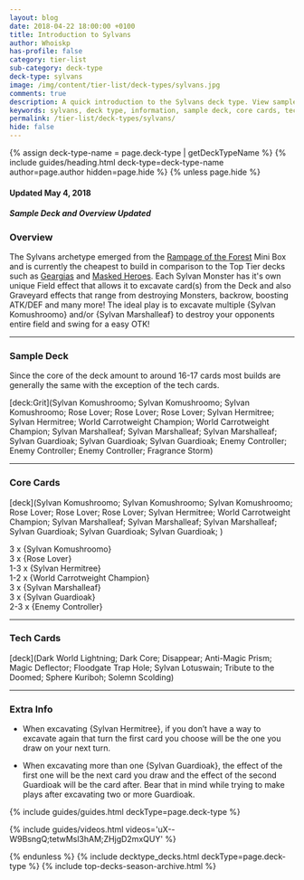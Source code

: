 ```yaml
---
layout: blog
date: 2018-04-22 18:00:00 +0100
title: Introduction to Sylvans
author: Whoiskp
has-profile: false
category: tier-list
sub-category: deck-type
deck-type: sylvans
image: /img/content/tier-list/deck-types/sylvans.jpg
comments: true
description: A quick introduction to the Sylvans deck type. View sample decks, core cards, tech cards, quick tips, guides, videos and other information!
keywords: sylvans, deck type, information, sample deck, core cards, tech cards, quick tips, guides, videos
permalink: /tier-list/deck-types/sylvans/
hide: false
---
```


{% assign deck-type-name = page.deck-type | getDeckTypeName %}
{% include guides/heading.html deck-type=deck-type-name author=page.author hidden=page.hide %}
{% unless page.hide %}

#### Updated May 4, 2018 
##### Sample Deck and Overview Updated

### Overview

The Sylvans archetype emerged from the [Rampage of the Forest](/box-reviews/rampage-of-the-forest/) Mini Box and is currently the cheapest to build in comparison to the Top Tier decks such as [Geargias](/tier-list/deck-types/geargias/) and [Masked Heroes](/tier-list/deck-types/masked-heroes/). Each Sylvan Monster has it's own unique Field effect that allows it to excavate card(s) from the Deck and also Graveyard effects that range from destroying Monsters, backrow, boosting ATK/DEF and many more! The ideal play is to excavate multiple {Sylvan Komushroomo} and/or {Sylvan Marshalleaf} to destroy your opponents entire field and swing for a easy OTK! 
  
---

### Sample Deck

Since the core of the deck amount to around 16-17 cards most builds are generally the same with the exception of the tech cards.

[deck:Grit](Sylvan Komushroomo; Sylvan Komushroomo; Sylvan Komushroomo; Rose Lover; Rose Lover; Rose Lover; Sylvan Hermitree; Sylvan Hermitree; World Carrotweight Champion; World Carrotweight Champion; Sylvan Marshalleaf; Sylvan Marshalleaf; Sylvan Marshalleaf; Sylvan Guardioak; Sylvan Guardioak; Sylvan Guardioak; Enemy Controller; Enemy Controller; Enemy Controller; Fragrance Storm)

---

### Core Cards

[deck](Sylvan Komushroomo; Sylvan Komushroomo; Sylvan Komushroomo; Rose Lover; Rose Lover; Rose Lover; Sylvan Hermitree; World Carrotweight Champion; Sylvan Marshalleaf; Sylvan Marshalleaf; Sylvan Marshalleaf; Sylvan Guardioak; Sylvan Guardioak; Sylvan Guardioak; )

3 x {Sylvan Komushroomo}   
3 x {Rose Lover}  
1-3 x {Sylvan Hermitree}  
1-2 x {World Carrotweight Champion}  
3 x {Sylvan Marshalleaf}  
3 x {Sylvan Guardioak}  
2-3 x {Enemy Controller}  
  
---

### Tech Cards

[deck](Dark World Lightning; Dark Core; Disappear; Anti-Magic Prism; Magic Deflector; Floodgate Trap Hole; Sylvan Lotuswain; Tribute to the Doomed; Sphere Kuriboh; Solemn Scolding)

---

### Extra Info

* When excavating {Sylvan Hermitree}, if you don’t have a way to excavate again that turn the first card you choose will be the one you draw on your next turn.  

* When excavating more than one {Sylvan Guardioak}, the effect of the first one will be the next card you draw and the effect of the second Guardioak will be the card after. Bear that in mind while trying to make plays after excavating two or more Guardioak.
  

{% include guides/guides.html deckType=page.deck-type %}

{% include guides/videos.html videos='uX--W9BsngQ;tetwMsl3hAM;ZHjgD2mxQUY' %}

{% endunless %}
{% include decktype_decks.html deckType=page.deck-type %}
{% include top-decks-season-archive.html %}